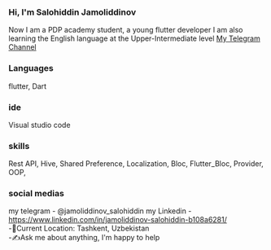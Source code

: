 ### Hi, I'm Salohiddin Jamoliddinov

Now I am a PDP academy student, a young flutter developer
I am also learning the English language at the Upper-Intermediate level
<a href = "https://t.me/flutter_blog_channel" >My Telegram Channel<a/>
### Languages 
flutter, Dart
### ide
Visual studio code
### skills
Rest API, Hive, Shared Preference, Localization, Bloc, Flutter_Bloc, Provider, OOP, 
### social medias
my telegram - @jamoliddinov_salohiddin
my Linkedin - https://www.linkedin.com/in/jamoliddinov-salohiddin-b108a6281/
<br/>
-📍<nbsp>Current Location: Tashkent, Uzbekistan<br/>
-✍️<nbsp>Ask me about anything, I'm happy to help<br/>

